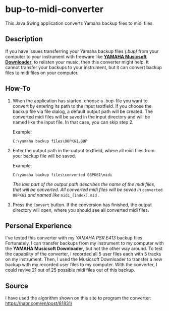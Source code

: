 # bup-to-midi-converter
This Java Swing application converts Yamaha backup files to midi files.
## Description
If you have issues transferring your Yamaha backup files _(.bup)_ from your computer to your instrument with freeware like [__YAMAHA Musicsoft Downloader__](https://europe.yamaha.com/en/support/updates/msd_win_kbd.html),
to relisten your music, then this converter might help. It cannot transfer your backups to your instrument, but it can convert backup files
to midi files on your computer.
## How-To
1. When the application has started, choose a .bup-file you want to convert by entering its path to the input textfield. If you choose the
   backup file via file dialog, a default output path will be created. The converted midi files will be saved in the input directory and will
   be named like the input file. In that case, you can skip step 2.

   Example:
   ```
   C:\yamaha backup files\08PK61.BUP
   ```
2. Enter the output path in the output textfield, where all midi files from your backup file will be saved.

   Example:
   ```
   C:\yamaha backup files\converted 08PK61\midi
   ```
   _The last part of the output path describes the name of the midi files, that will be converted. All converted midi files will be saved
   in_ `converted 08PK61` _and named like_ `midi_[index].mid` _._
3. Press the `Convert` button. If the conversion has finished, the output directory will open, where you should see all converted midi files.
## Personal Experience
I've tested this converter with my _YAMAHA PSR E413_ backup files. Fortunately, I can transfer backups from my instrument to my computer
with the __YAMAHA Musicsoft Downloader__, but not the other way around. To test the capability of the converter, I recorded all 5 user files
each with 5 tracks on my instrument. Then, I used the Musicsoft Downloader to transfer a new backup with my recorded user files to my
computer. With the converter, I could revive 21 out of 25 possible midi files out of this backup.
## Source
I have used the algorithm shown on this site to program the converter:
<https://habr.com/en/post/81831/>
